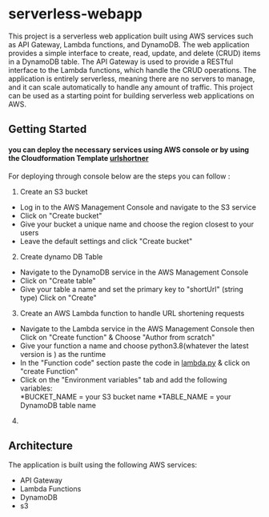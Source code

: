 # serverless-webapp
This project is a serverless web application built using AWS services such as API Gateway, Lambda functions, and DynamoDB. The web application provides a simple interface to create, read, update, and delete (CRUD) items in a DynamoDB table. The API Gateway is used to provide a RESTful interface to the Lambda functions, which handle the CRUD operations. The application is entirely serverless, meaning there are no servers to manage, and it can scale automatically to handle any amount of traffic. This project can be used as a starting point for building serverless web applications on AWS.

## Getting Started
  #### you can deploy the necessary services using AWS console or by  using the Cloudformation Template [urlshortner](/urshortner.yaml)
   
  For deploying through console below are the steps you can follow :
  
 1. Create an S3 bucket
* Log in to the AWS Management Console and navigate to the S3 service
* Click on "Create bucket"
* Give your bucket a unique name and choose the region closest to your users
* Leave the default settings and click "Create bucket"

2. Create dynamo DB Table
* Navigate to the DynamoDB service in the AWS Management Console
* Click on "Create table"
* Give your table a name and set the primary key to "shortUrl" (string type)
Click on "Create"

3. Create an AWS Lambda function to handle URL shortening requests
* Navigate to the Lambda service in the AWS Management Console then Click on "Create function" & Choose "Author from scratch"
* Give your function a name and choose python3.8(whatever the latest version is ) as the runtime
* In the "Function code" section paste the code in [lambda.py](/lambda.py) & click on "create Function"
* Click on the "Environment variables" tab and add the following variables:</br>
  *BUCKET_NAME = your S3 bucket name
  *TABLE_NAME = your DynamoDB table name

4.

## Architecture

The application is built using the following AWS services:

- API Gateway
- Lambda Functions
- DynamoDB
- s3 

